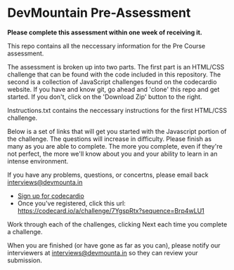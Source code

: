 DevMountain Pre-Assessment
=========

**Please complete this assessment within one week of receiving it.**

This repo contains all the neccessary information for the Pre Course assessment. 

The assessment is broken up into two parts. The first part is an HTML/CSS challenge that can be found with the code included in this repository. The second is a collection of JavaScript challenges found on the codecardio website. If you have and know git, go ahead and 'clone' this repo and get started. If you don't, click on the 'Download Zip' button to the right. 

Instructions.txt contains the neccessary instructions for the first HTML/CSS challenge. 

Below is a set of links that will get you started with the Javascript portion of the challenge. The questions will increase in difficulty. Please finish as many as you are able to complete. The more you complete, even if they're not perfect, the more we'll know about you and your ability to learn in an intense environment.

If you have any problems, questions, or concertns, please email back interviews@devmounta.in

* [Sign up for codecardio](https://codecard.io/a/register)
* Once you've registered, click this url: https://codecard.io/a/challenge/7YgspRtx?sequence=Brp4wLU1

Work through each of the challenges, clicking Next each time you complete a challenge.

When you are finished (or have gone as far as you can), please notify our interviewers at interviews@devmounta.in so they can review your submission.
